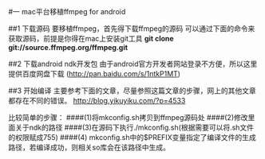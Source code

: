 #一 mac平台移植ffmpeg for android

##1 下载源码
   要移植ffmpeg，首先得下载ffmpeg的源码
   可以通过下面的命令来获取源码，前提是你得在mac上安装git工具
      **git clone git://source.ffmpeg.org/ffmpeg.git**

##2 下载android ndk开发包
   由于android官方开发者网站登录不方便，所以这里提供百度网盘下载
(http://pan.baidu.com/s/1ntkP1MT)

##3 开始编译
主要参考下面的文章，尽量参照这篇文章的步骤，网上的其他文章都存在不同的错误。
http://blog.yikuyiku.com/?p=4533

比较简单的步骤：
####(1)将mkconfig.sh拷贝到ffmpeg源码处
####(2)修改里面关于ndk的路径
####(3)在源码下执行./mkconfig.sh(根据需要可以将.sh文件的权限赋成755)
####(4) mkconfig.sh中的$PREFIX变量指定了编译文件的生成路径，若编译成功，则相关so库会在该路径中生成。


